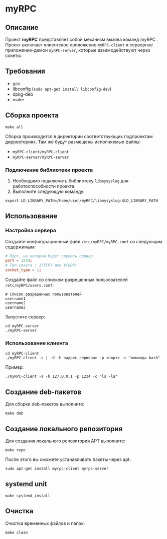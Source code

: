 # myRPC

## Описание

Проект **myRPC** представляет собой механизм вызова команд myRPC . Проект включает клиентское приложение `myRPC-client` и серверное приложение-демон `myRPC-server`, которые взаимодействуют через сокеты.

## Требования

- gcc
- libconfig (`sudo apt-get install libconfig-dev`)
- dpkg-deb
- make

## Сборка проекта
```
make all
```

Сборка производится в директории соответствующих подпроектам дирректориях. Там же будут размещены исполняемые файлы:

- `myRPC-client/myRPC-client`
- `myRPC-server/myRPC-server`

### Подлючение библиотеки проекта

1. Необходимо подключить библиотеку `libmysyslog` для работоспособности проекта.
2. Выполните следующую команду:
```
export LD_LIBRARY_PATH=/home/user/myRPC/libmysyslog:$LD_LIBRARY_PATH
```

## Использование

### Настройка сервера

Создайте конфигурационный файл `/etc/myRPC/myRPC.conf` со следующим содержимым:
```conf
# Порт, на котором будет слушать сервер
port = 1234;
# Тип сокета : 1(TCP) или 0(UDP)
socket_type = 1;
```

Создайте файл со списком разрешенных пользователей `/etc/myRPC/users.conf`:
```
# Список разрешённых пользователей
username1
username2
username3
```

Запустите сервер:

```
cd myRPC-server
./myRPC-server
```

### Использование клиента
```
cd myRPC-client
./myRPC-client -s | -d -h <адрес_сервера> -p <порт> -c "команда bash"
```

Пример:
```
./myRPC-client -s -h 127.0.0.1 -p 1234 -c "ls -la"
```

## Создание deb-пакетов
Для сборки deb-пакетов выполните:
```
make deb
```

## Создание локального репозитория
Для создания локального репозитория APT выполните:
```
make repo
```

После этого вы сможете устанавливать пакеты через apt:
```
sudo apt-get install myrpc-client myrpc-server
```

## systemd unit
```
make systemd_install
```

## Очистка
Очистка временных файлов и папок:
```
make clean
```
